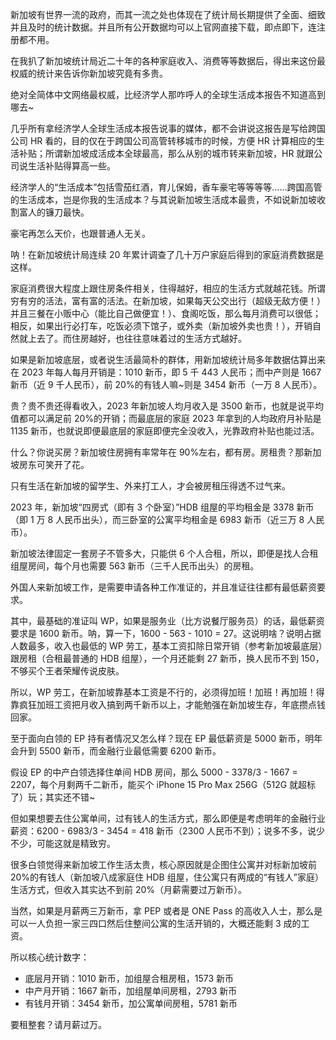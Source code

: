 新加坡有世界一流的政府，而其一流之处也体现在了统计局长期提供了全面、细致并且及时的统计数据。并且所有公开数据均可以上官网直接下载，即点即下，连注册都不用。

在我扒了新加坡统计局近二十年的各种家庭收入、消费等等数据后，得出来这份最权威的统计来告诉你新加坡究竟有多贵。

绝对全简体中文网络最权威，比经济学人那咋呼人的全球生活成本报告不知道高到哪去~

几乎所有拿经济学人全球生活成本报告说事的媒体，都不会讲说这报告是写给跨国公司 HR 看的，目的仅在于跨国公司高管转移城市的时候，方便 HR 计算相应的生活补贴；所谓新加坡成活成本全球最高，那么从别的城市转来新加坡，HR 就跟公司说生活补贴得算高一些。

经济学人的“生活成本”包括雪茄红酒，育儿保姆，香车豪宅等等等等……跨国高管的生活成本，岂是你我的生活成本？与其说新加坡生活成本最贵，不如说新加坡收割富人的镰刀最快。

豪宅再怎么天价，也跟普通人无关。

呐！在新加坡统计局连续 20 年累计调查了几十万户家庭后得到的家庭消费数据是这样。

家庭消费很大程度上跟住房条件相关，住得越好，相应的生活方式就越花钱。所谓穷有穷的活法，富有富的活法。在新加坡，如果每天公交出行（超级无敌方便！）并且三餐在小贩中心（能比自己做便宜！）、食阁吃饭，那么每月消费可以很低；相反，如果出行必打车，吃饭必须下馆子，或外卖（新加坡外卖也贵！），开销自然就上去了。而住房越好，也往往意味着过的生活方式越好。

如果是新加坡底层，或者说生活最简朴的群体，用新加坡统计局多年数据估算出来在 2023 年每人每月开销是：1010 新币，即 5 千 443 人民币；而中产则是 1667 新币（近 9 千人民币），前 20%的有钱人嘛~则是 3454 新币（一万 8 人民币）。

贵？贵不贵还得看收入，2023 年新加坡人均月收入是 3500 新币，也就是说平均值都可以满足前 20%的开销；而最底层的家庭 2023 年拿到的人均政府月补贴是 1135 新币，也就说即便最底层的家庭即便完全没收入，光靠政府补贴也能过活。

什么？你说买房？新加坡住房拥有率常年在 90%左右，都有房。房租贵？那新加坡房东可笑开了花。

只有生活在新加坡的留学生、外来打工人，才会被房租压得透不过气来。

2023 年，新加坡“四房式（即有 3 个卧室）”HDB 组屋的平均租金是 3378 新币（即 1 万 8 人民币出头），而三卧室的公寓平均租金是 6983 新币（近三万 8 人民币）。

新加坡法律固定一套房子不管多大，只能供 6 个人合租，所以，即便是找人合租组屋房间，每个月也需要 563 新币（三千人民币出头）的房租。

外国人来新加坡工作，是需要申请各种工作准证的，并且准证往往都有最低薪资要求。

其中，最基础的准证叫 WP，如果是服务业（比方说餐厅服务员）的话，最低薪资要求是 1600 新币。呐，算一下，1600 - 563 - 1010 = 27。这说明啥？说明占据人数最多，收入也最低的 WP 劳工，基本工资扣除日常开销（参考新加坡最底层）跟房租（合租最普通的 HDB 组屋），一个月还能剩 27 新币，换人民币不到 150，不够买个王者荣耀传说皮肤。

所以，WP 劳工，在新加坡靠基本工资是不行的，必须得加班！加班！再加班！得靠疯狂加班工资把月收入搞到两千新币以上，才能勉强在新加坡生存，年底攒点钱回家。

至于面向白领的 EP 持有者情况又怎么样？现在 EP 最低薪资是 5000 新币，明年会升到 5500 新币，而金融行业最低需要 6200 新币。

假设 EP 的中产白领选择住单间 HDB 房间，那么 5000 - 3378/3 - 1667 = 2207，每个月剩两千二新币，能买个 iPhone 15 Pro Max 256G（512G 就超标了）玩；其实还不错~

但如果想要去住公寓单间，过有钱人的生活方式，那么即便是考虑明年的金融行业薪资：6200 - 6983/3 - 3454 = 418 新币（2300 人民币不到）；说多不多，说少不少，可能这就是精致穷。

很多白领觉得来新加坡工作生活太贵，核心原因就是企图住公寓并对标新加坡前 20%的有钱人（新加坡八成家庭住 HDB 组屋，住公寓只有两成的“有钱人”家庭）生活方式，但收入其实达不到前 20%（月薪需要过万新币）。

当然，如果是月薪两三万新币，拿 PEP 或者是 ONE Pass 的高收入人士，那么是可以一人负担一家三四口然后住整间公寓的生活开销的，大概还能剩 3 成的工资。

所以核心统计数字：

- 底层月开销：1010 新币，加组屋合租房租，1573 新币
- 中产月开销：1667 新币，加组屋单间房租，2793 新币
- 有钱月开销：3454 新币，加公寓单间房租，5781 新币

要租整套？请月薪过万。
